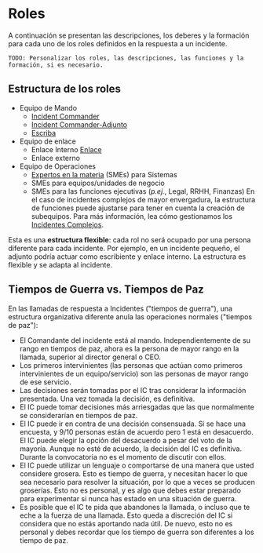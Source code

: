 # Roles

A continuación se presentan las descripciones, los deberes y la formación para cada uno de los roles definidos en la respuesta a un incidente.

`TODO: Personalizar los roles, las descripciones, las funciones y la formación, si es necesario.`

## Estructura de los roles

* Equipo de Mando
  * [Incident Commander](#rol-incident-commander)
  * [Incident Commander-Adjunto](#rol-delegado-del-incident-commander-subdelegado)
  * [Escriba](#rol-escriba)
* Equipo de enlace
  * Enlace Interno [Enlace](#rol-enlace)
  * Enlace externo
* Equipo de Operaciones
  * [Expertos en la materia](#rol-experto-en-la-materia-subject-matter-expert-sme) (SMEs) para Sistemas
  * SMEs para equipos/unidades de negocio
  * SMEs para las funciones ejecutivas (_p.ej._, Legal, RRHH, Finanzas)
En el caso de incidentes complejos de mayor envergadura, la estructura de funciones puede ajustarse para tener en cuenta la creación de subequipos. Para más información, lea cómo gestionamos los [Incidentes Complejos](/before/complex_incidents.md).

Esta es una **estructura flexible**: cada rol no será ocupado por una persona diferente para cada incidente. Por ejemplo, en un incidente pequeño, el adjunto podría actuar como escribiente y enlace interno. La estructura es flexible y se adapta al incidente.

## Tiempos de Guerra vs. Tiempos de Paz

En las llamadas de respuesta a Incidentes ("tiempos de guerra"), una estructura organizativa diferente anula las operaciones normales ("tiempos de paz"):

* El Comandante del incidente está al mando. Independientemente de su rango en tiempos de paz, ahora es la persona de mayor rango en la llamada, superior al director general o CEO.
* Los primeros intervinientes (las personas que actúan como primeros intervinientes de un equipo/servicio) son las personas de mayor rango de ese servicio.
* Las decisiones serán tomadas por el IC tras considerar la información presentada. Una vez tomada la decisión, es definitiva.
* El IC puede tomar decisiones más arriesgadas que las que normalmente se considerarían en tiempos de paz.
* El IC puede ir en contra de una decisión consensuada. Si se hace una encuesta, y 9/10 personas están de acuerdo pero 1 está en desacuerdo. El IC puede elegir la opción del desacuerdo a pesar del voto de la mayoría. Aunque no esté de acuerdo, la decisión del IC es definitiva. Durante la convocatoria no es el momento de discutir con ellos.
* El IC puede utilizar un lenguaje o comportarse de una manera que usted considere grosera. Esto es tiempo de guerra, y necesitan hacer lo que sea necesario para resolver la situación, por lo que a veces se producen groserías. Esto no es personal, y es algo que debes estar preparado para experimentar si nunca has estado en una situación de guerra.
* Es posible que el IC te pida que abandones la llamada, o incluso que te eche a la fuerza de una llamada. Esto queda a discreción del IC si considera que no estás aportando nada útil. De nuevo, esto no es personal y debes recordar que los tiempo de guerra son diferentes a los tiempo de paz.
